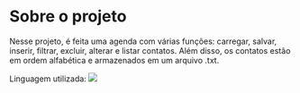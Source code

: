 # Sobre o projeto

Nesse projeto, é feita uma agenda com várias funções: carregar, salvar, inserir, filtrar, excluir, alterar e listar contatos. Além disso, os contatos estão em ordem alfabética e armazenados em um arquivo .txt.

Linguagem utilizada: <img src="[(https://img.shields.io/badge/Python-3776AB?style=for-the-badge&logo=python&logoColor=white)]" />

